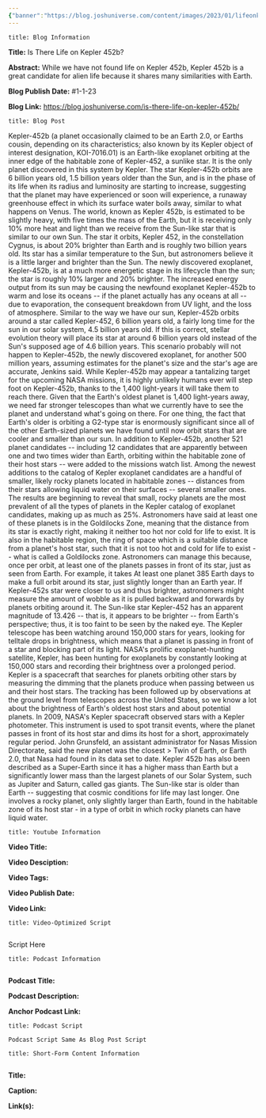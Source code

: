 ```yaml
---
{"banner":"https://blog.joshuniverse.com/content/images/2023/01/lifeonkepler452b-2.webp","banner_x":0.5,"dg-publish":true,"permalink":"/blog/is-there-life-on-kepler-452b/","dgPassFrontmatter":true,"noteIcon":"","created":"","updated":""}
---
```


```ad-info
title: Blog Information
```

**Title:** Is There Life on Kepler 452b?

**Abstract:** While we have not found life on Kepler 452b, Kepler 452b is a great candidate for alien life because it shares many similarities with Earth.

**Blog Publish Date:** #1-1-23

**Blog Link:** https://blog.joshuniverse.com/is-there-life-on-kepler-452b/

```ad-abstract
title: Blog Post
```

Kepler-452b (a planet occasionally claimed to be an Earth 2.0, or Earths cousin, depending on its characteristics; also known by its Kepler object of interest designation, KOI-7016.01) is an Earth-like exoplanet orbiting at the inner edge of the habitable zone of Kepler-452, a sunlike star. It is the only planet discovered in this system by Kepler.
The star Kepler-452b orbits are 6 billion years old, 1.5 billion years older than the Sun, and is in the phase of its life when its radius and luminosity are starting to increase, suggesting that the planet may have experienced or soon will experience, a runaway greenhouse effect in which its surface water boils away, similar to what happens on Venus. The world, known as Kepler 452b, is estimated to be slightly heavy, with five times the mass of the Earth, but it is receiving only 10% more heat and light than we receive from the Sun-like star that is similar to our own Sun.
The star it orbits, Kepler 452, in the constellation Cygnus, is about 20% brighter than Earth and is roughly two billion years old. Its star has a similar temperature to the Sun, but astronomers believe it is a little larger and brighter than the Sun. The newly discovered exoplanet, Kepler-452b, is at a much more energetic stage in its lifecycle than the sun; the star is roughly 10% larger and 20% brighter.
The increased energy output from its sun may be causing the newfound exoplanet Kepler-452b to warm and lose its oceans -- if the planet actually has any oceans at all -- due to evaporation, the consequent breakdown from UV light, and the loss of atmosphere. Similar to the way we have our sun, Kepler-452b orbits around a star called Kepler-452, 6 billion years old, a fairly long time for the sun in our solar system, 4.5 billion years old. If this is correct, stellar evolution theory will place its star at around 6 billion years old instead of the Sun's supposed age of 4.6 billion years.
This scenario probably will not happen to Kepler-452b, the newly discovered exoplanet, for another 500 million years, assuming estimates for the planet's size and the star's age are accurate, Jenkins said. While Kepler-452b may appear a tantalizing target for the upcoming NASA missions, it is highly unlikely humans ever will step foot on Kepler-452b, thanks to the 1,400 light-years it will take them to reach there.
Given that the Earth's oldest planet is 1,400 light-years away, we need far stronger telescopes than what we currently have to see the planet and understand what's going on there. For one thing, the fact that Earth's older is orbiting a G2-type star is enormously significant since all of the other Earth-sized planets we have found until now orbit stars that are cooler and smaller than our sun.
In addition to Kepler-452b, another 521 planet candidates -- including 12 candidates that are apparently between one and two times wider than Earth, orbiting within the habitable zone of their host stars -- were added to the missions watch list. Among the newest additions to the catalog of Kepler exoplanet candidates are a handful of smaller, likely rocky planets located in habitable zones -- distances from their stars allowing liquid water on their surfaces -- several smaller ones. The results are beginning to reveal that small, rocky planets are the most prevalent of all the types of planets in the Kepler catalog of exoplanet candidates, making up as much as 25%.
Astronomers have said at least one of these planets is in the Goldilocks Zone, meaning that the distance from its star is exactly right, making it neither too hot nor cold for life to exist. It is also in the habitable region, the ring of space which is a suitable distance from a planet's host star, such that it is not too hot and cold for life to exist -- what is called a Goldilocks zone.
Astronomers can manage this because, once per orbit, at least one of the planets passes in front of its star, just as seen from Earth.
For example, it takes At least one planet 385 Earth days to make a full orbit around its star, just slightly longer than an Earth year. If Kepler-452s star were closer to us and thus brighter, astronomers might measure the amount of wobble as it is pulled backward and forwards by planets orbiting around it. The Sun-like star Kepler-452 has an apparent magnitude of 13.426 -- that is, it appears to be brighter -- from Earth's perspective; thus, it is too faint to be seen by the naked eye.
The Kepler telescope has been watching around 150,000 stars for years, looking for telltale drops in brightness, which means that a planet is passing in front of a star and blocking part of its light.
NASA's prolific exoplanet-hunting satellite, Kepler, has been hunting for exoplanets by constantly looking at 150,000 stars and recording their brightness over a prolonged period. Kepler is a spacecraft that searches for planets orbiting other stars by measuring the dimming that the planets produce when passing between us and their host stars. The tracking has been followed up by observations at the ground level from telescopes across the United States, so we know a lot about the brightness of Earth's oldest host stars and about potential planets.
In 2009, NASA's Kepler spacecraft observed stars with a Kepler photometer. This instrument is used to spot transit events, where the planet passes in front of its host star and dims its host for a short, approximately regular period.
John Grunsfeld, an assistant administrator for Nasas Mission Directorate, said the new planet was the closest > Twin of Earth, or Earth 2.0, that Nasa had found in its data set to date. Kepler 452b has also been described as a Super-Earth since it has a higher mass than Earth but a significantly lower mass than the largest planets of our Solar System, such as Jupiter and Saturn, called gas giants. The Sun-like star is older than Earth -- suggesting that cosmic conditions for life may last longer.
One involves a rocky planet, only slightly larger than Earth, found in the habitable zone of its host star - in a type of orbit in which rocky planets can have liquid water.

```ad-info
title: Youtube Information
```

**Video Title:**

**Video Desciption:**

**Video Tags:**

**Video Publish Date:**

**Video Link:**

```ad-abstract
title: Video-Optimized Script


```

Script Here

```ad-info
title: Podcast Information


```

**Podcast Title:**

**Podcast Description:**

**Anchor Podcast Link:**

```ad-info
title: Podcast Script

Podcast Script Same As Blog Post Script

```


```ad-info
title: Short-Form Content Information


```

**Title:**

**Caption:**

**Link(s):**

